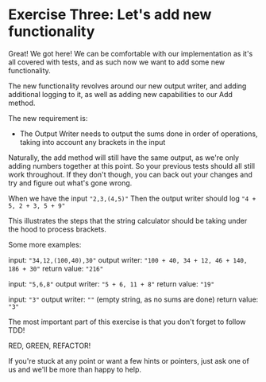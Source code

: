 # Exercise Three: Let's add new functionality

Great! We got here! We can be comfortable with our implementation as it's all covered with tests, and as such now we want to add some new functionality.

The new functionality revolves around our new output writer, and adding additional logging to it, as well as adding new capabilities to our Add method.

The new requirement is:

 - The Output Writer needs to output the sums done in order of operations, taking into account any brackets in the input

Naturally, the add method will still have the same output, as we're only adding numbers together at this point. So your previous tests should all still work throughout. If they don't though, you can back out your changes and try and figure out what's gone wrong.

When we have the input `"2,3,(4,5)"`
Then the output writer should log `"4 + 5, 2 + 3, 5 + 9"`

This illustrates the steps that the string calculator should be taking under the hood to process brackets.

Some more examples:

input: `"34,12,(100,40),30"`
output writer: `"100 + 40, 34 + 12, 46 + 140, 186 + 30"`
return value: `"216"`

input: `"5,6,8"`
output writer: `"5 + 6, 11 + 8"`
return value: `"19"`

input: `"3"`
output writer: `""` (empty string, as no sums are done)
return value: `"3"`

The most important part of this exercise is that you don't forget to follow TDD!

RED, GREEN, REFACTOR!

If you're stuck at any point or want a few hints or pointers, just ask one of us and we'll be more than happy to help.
